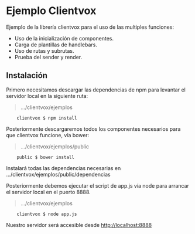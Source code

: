 # Ejemplo Clientvox
Ejemplo de la librería clientvox para el uso de las multiples funciones:

- Uso de la inicialización de componentes.
- Carga de plantillas de handlebars.
- Uso de rutas y subrutas.
- Prueba del sender y render.

## Instalación
Primero necesitamos descargar las dependencias de npm para levantar el servidor local en la siguiente ruta:

> .../clientvox/ejemplos

```
    clientvox $ npm install
```
Posteriormente descargaremos todos los componentes necesarios para que clientvox funcione, vía bower:

> .../clientvox/ejemplos/public

```
    public $ bower install
```

Instalará todas las dependencias necesarias en .../clientvox/ejemplos/public/dependencias

Posteriormente debemos ejecutar el script de app.js vía node para arrancar el servidor local en el puerto 8888.

> .../clientvox/ejemplos

```
    clientvox $ node app.js
```

Nuestro servidor será accesible desde [http://localhost:8888]



   [http://localhost:8888]: <http://localhost:8888>


